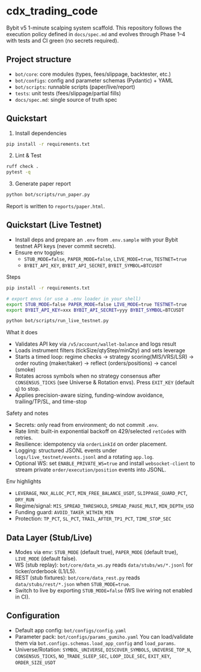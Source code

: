 # cdx_trading_code

Bybit v5 1-minute scalping system scaffold. This repository follows the execution policy defined in `docs/spec.md` and evolves through Phase 1–4 with tests and CI green (no secrets required).

## Project structure
- `bot/core`: core modules (types, fees/slippage, backtester, etc.)
- `bot/configs`: config and parameter schemas (Pydantic) + YAML
- `bot/scripts`: runnable scripts (paper/live/report)
- `tests`: unit tests (fees/slippage/partial fills)
- `docs/spec.md`: single source of truth spec

## Quickstart
1) Install dependencies
```bash
pip install -r requirements.txt
```

2) Lint & Test
```bash
ruff check .
pytest -q
```

3) Generate paper report
```bash
python bot/scripts/run_paper.py
```
Report is written to `reports/paper.html`.

## Quickstart (Live Testnet)
- Install deps and prepare an `.env` from `.env.sample` with your Bybit testnet API keys (never commit secrets).
- Ensure env toggles:
  - `STUB_MODE=false`, `PAPER_MODE=false`, `LIVE_MODE=true`, `TESTNET=true`
  - `BYBIT_API_KEY`, `BYBIT_API_SECRET`, `BYBIT_SYMBOL=BTCUSDT`

Steps
```bash
pip install -r requirements.txt

# export envs (or use a .env loader in your shell)
export STUB_MODE=false PAPER_MODE=false LIVE_MODE=true TESTNET=true
export BYBIT_API_KEY=xxx BYBIT_API_SECRET=yyy BYBIT_SYMBOL=BTCUSDT

python bot/scripts/run_live_testnet.py
```

What it does
- Validates API key via `/v5/account/wallet-balance` and logs result
- Loads instrument filters (tickSize/qtyStep/minQty) and sets leverage
- Starts a timed loop: regime checks → strategy scoring(MIS/VRS/LSR) → order routing (maker/taker) → reflect (orders/positions) → cancel (smoke)
- Rotates across symbols when no strategy consensus after `CONSENSUS_TICKS` (see Universe & Rotation envs). Press `EXIT_KEY` (default `q`) to stop.
- Applies precision-aware sizing, funding-window avoidance, trailing/TP/SL, and time-stop

Safety and notes
- Secrets: only read from environment; do not commit `.env`.
- Rate limit: built-in exponential backoff on 429/selected `retCode`s with retries.
- Resilience: idempotency via `orderLinkId` on order placement.
- Logging: structured JSONL events under `logs/live_testnet/events.jsonl` and a rotating `app.log`.
- Optional WS: set `ENABLE_PRIVATE_WS=true` and install `websocket-client` to stream private `order/execution/position` events into JSONL.

Env highlights
- `LEVERAGE`, `MAX_ALLOC_PCT`, `MIN_FREE_BALANCE_USDT`, `SLIPPAGE_GUARD_PCT`, `DRY_RUN`
- Regime/signal: `MIS_SPREAD_THRESHOLD`, `SPREAD_PAUSE_MULT`, `MIN_DEPTH_USD`
- Funding guard: `AVOID_TAKER_WITHIN_MIN`
- Protection: `TP_PCT`, `SL_PCT`, `TRAIL_AFTER_TP1_PCT`, `TIME_STOP_SEC`

## Data Layer (Stub/Live)
- Modes via env: `STUB_MODE` (default true), `PAPER_MODE` (default true), `LIVE_MODE` (default false).
- WS (stub replay): `bot/core/data_ws.py` reads `data/stubs/ws/*.jsonl` for ticker/orderbook (L1/L5).
- REST (stub fixtures): `bot/core/data_rest.py` reads `data/stubs/rest/*.json` when `STUB_MODE=true`.
- Switch to live by exporting `STUB_MODE=false` (WS live wiring not enabled in CI).

## Configuration
- Default app config: `bot/configs/config.yaml`
- Parameter pack: `bot/configs/params_gumiho.yaml`
You can load/validate them via `bot.configs.schemas.load_app_config` and `load_params`.
- Universe/Rotation: `SYMBOL_UNIVERSE`, `DISCOVER_SYMBOLS`, `UNIVERSE_TOP_N`, `CONSENSUS_TICKS`, `NO_TRADE_SLEEP_SEC`, `LOOP_IDLE_SEC`, `EXIT_KEY`, `ORDER_SIZE_USDT`
